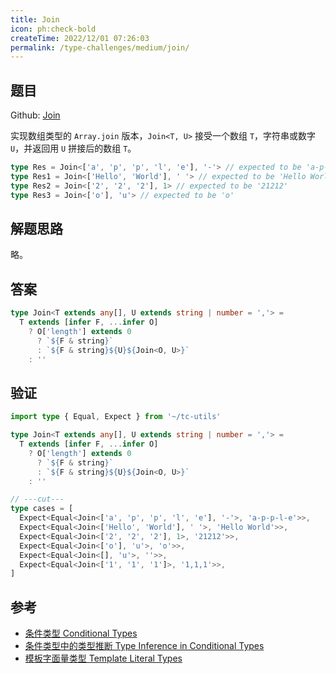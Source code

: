 ```yaml
---
title: Join
icon: ph:check-bold
createTime: 2022/12/01 07:26:03
permalink: /type-challenges/medium/join/
---
```


## 题目

Github: [Join](https://github.com/type-challenges/type-challenges/blob/main/questions/05310-medium-join/)

实现数组类型的 `Array.join` 版本，`Join<T, U>` 接受一个数组 `T`，字符串或数字 `U`，并返回用 `U` 拼接后的数组 `T`。

```ts
type Res = Join<['a', 'p', 'p', 'l', 'e'], '-'> // expected to be 'a-p-p-l-e'
type Res1 = Join<['Hello', 'World'], ' '> // expected to be 'Hello World'
type Res2 = Join<['2', '2', '2'], 1> // expected to be '21212'
type Res3 = Join<['o'], 'u'> // expected to be 'o'
```

## 解题思路

略。

## 答案

```ts
type Join<T extends any[], U extends string | number = ','> =
  T extends [infer F, ...infer O]
    ? O['length'] extends 0
      ? `${F & string}`
      : `${F & string}${U}${Join<O, U>}`
    : ''
```

## 验证

```ts twoslash
import type { Equal, Expect } from '~/tc-utils'

type Join<T extends any[], U extends string | number = ','> =
  T extends [infer F, ...infer O]
    ? O['length'] extends 0
      ? `${F & string}`
      : `${F & string}${U}${Join<O, U>}`
    : ''

// ---cut---
type cases = [
  Expect<Equal<Join<['a', 'p', 'p', 'l', 'e'], '-'>, 'a-p-p-l-e'>>,
  Expect<Equal<Join<['Hello', 'World'], ' '>, 'Hello World'>>,
  Expect<Equal<Join<['2', '2', '2'], 1>, '21212'>>,
  Expect<Equal<Join<['o'], 'u'>, 'o'>>,
  Expect<Equal<Join<[], 'u'>, ''>>,
  Expect<Equal<Join<['1', '1', '1']>, '1,1,1'>>,
]
```

## 参考

- [条件类型 Conditional Types](https://www.typescriptlang.org/docs/handbook/2/conditional-types.html)
- [条件类型中的类型推断 Type Inference in Conditional Types](https://www.typescriptlang.org/docs/handbook/2/conditional-types.html#inferring-within-conditional-types)
- [模板字面量类型 Template Literal Types](https://www.typescriptlang.org/docs/handbook/2/template-literal-types.html)
